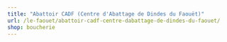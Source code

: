 ```yaml
---
title: "Abattoir CADF (Centre d'Abattage de Dindes du Faouët)"
url: /le-faouet/abattoir-cadf-centre-dabattage-de-dindes-du-faouet/
shop: boucherie
---
```

